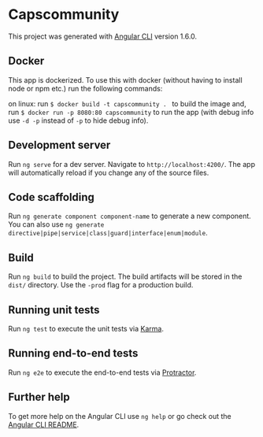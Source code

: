 # Capscommunity

This project was generated with [Angular CLI](https://github.com/angular/angular-cli) version 1.6.0.

## Docker

This app is dockerized. To use this with docker (without having to install node or npm etc.) run the following commands:

on linux:
run `$ docker build -t capscommunity . ` to build the image and,
run `$ docker run -p 8080:80 capscommunity` to run the app (with debug info use `-d -p` instead of `-p` to hide debug info).

## Development server

Run `ng serve` for a dev server. Navigate to `http://localhost:4200/`. The app will automatically reload if you change any of the source files.

## Code scaffolding

Run `ng generate component component-name` to generate a new component. You can also use `ng generate directive|pipe|service|class|guard|interface|enum|module`.

## Build

Run `ng build` to build the project. The build artifacts will be stored in the `dist/` directory. Use the `-prod` flag for a production build.

## Running unit tests

Run `ng test` to execute the unit tests via [Karma](https://karma-runner.github.io).

## Running end-to-end tests

Run `ng e2e` to execute the end-to-end tests via [Protractor](http://www.protractortest.org/).

## Further help

To get more help on the Angular CLI use `ng help` or go check out the [Angular CLI README](https://github.com/angular/angular-cli/blob/master/README.md).

